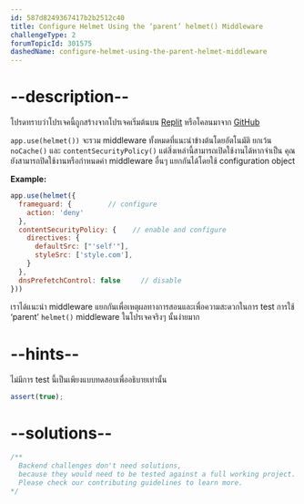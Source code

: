 ```yaml
---
id: 587d8249367417b2b2512c40
title: Configure Helmet Using the ‘parent’ helmet() Middleware
challengeType: 2
forumTopicId: 301575
dashedName: configure-helmet-using-the-parent-helmet-middleware
---
```


# --description--

โปรดทราบว่าโปรเจคนี้ถูกสร้างจากโปรเจคเริ่มต้นบน [Replit](https://replit.com/github/freeCodeCamp/boilerplate-infosec) หรือโคลนมาจาก [GitHub](https://github.com/freeCodeCamp/boilerplate-infosec/)

`app.use(helmet())` จะรวม middleware ทั้งหมดที่แนะนำข้างต้นโดยอัตโนมัติ ยกเว้น `noCache()` และ `contentSecurityPolicy()` แต่สิ่งเหล่านี้สามารถเปิดใช้งานได้หากจำเป็น คุณยังสามารถปิดใช้งานหรือกำหนดค่า middleware อื่นๆ แยกกันได้โดยใช้ configuration object

**Example:**

```js
app.use(helmet({
  frameguard: {         // configure
    action: 'deny'
  },
  contentSecurityPolicy: {    // enable and configure
    directives: {
      defaultSrc: ["'self'"],
      styleSrc: ['style.com'],
    }
  },
  dnsPrefetchControl: false     // disable
}))
```

เราได้แนะนำ middleware แยกกันเพื่อเหตุผลทางการสอนและเพื่อความสะดวกในการ test การใช้ ‘parent’ `helmet()`
 middleware ในโปรเจคจริงๆ นั้นง่ายมาก

# --hints--

ไม่มีการ test นี้เป็นเพียงแบบทดสอบเพื่ออธิบายเท่านั้น

```js
assert(true);
```

# --solutions--

```js
/**
  Backend challenges don't need solutions, 
  because they would need to be tested against a full working project. 
  Please check our contributing guidelines to learn more.
*/
```
